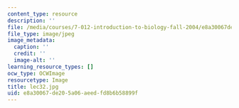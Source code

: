 ```yaml
---
content_type: resource
description: ''
file: /media/courses/7-012-introduction-to-biology-fall-2004/e8a30067de205a06aeedfd8b6b58899f_lec32.jpg
file_type: image/jpeg
image_metadata:
  caption: ''
  credit: ''
  image-alt: ''
learning_resource_types: []
ocw_type: OCWImage
resourcetype: Image
title: lec32.jpg
uid: e8a30067-de20-5a06-aeed-fd8b6b58899f
---
```

